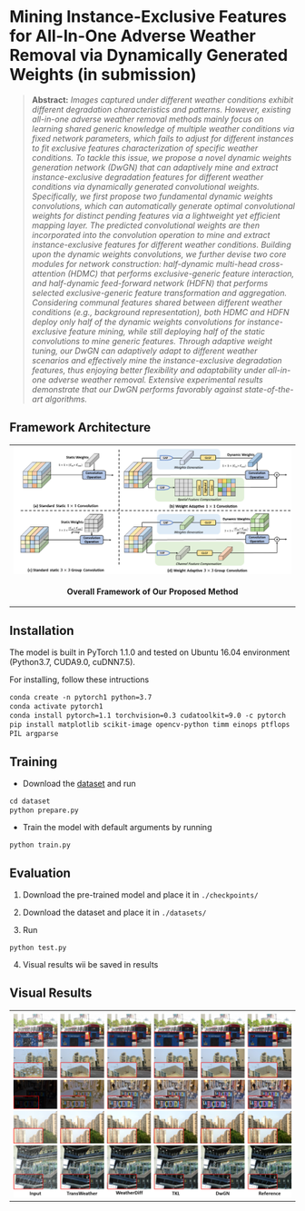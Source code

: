 # Mining Instance-Exclusive Features for All-In-One Adverse Weather Removal via Dynamically Generated Weights (in submission)



> **Abstract:** *Images captured under different weather conditions exhibit different degradation characteristics and patterns. However, existing all-in-one adverse weather removal methods mainly focus on learning shared generic knowledge of multiple weather conditions via fixed network parameters, which fails to adjust for different instances to fit exclusive features characterization of specific weather conditions. To tackle this issue, we propose a novel dynamic weights generation network (DwGN) that can adaptively mine and extract instance-exclusive degradation features for different weather conditions via dynamically generated convolutional weights. Specifically, we first propose two fundamental dynamic weights convolutions, which can automatically generate optimal convolutional weights for distinct pending features via a lightweight yet efficient mapping layer. The predicted convolutional weights are then incorporated into the convolution operation to mine and extract instance-exclusive features for different weather conditions. Building upon the dynamic weights convolutions, we further devise two core modules for network construction: half-dynamic multi-head cross-attention (HDMC) that performs exclusive-generic feature interaction, and half-dynamic feed-forward network (HDFN) that performs selected exclusive-generic feature transformation and aggregation. Considering communal features shared between different weather conditions (e.g., background representation), both HDMC and HDFN deploy only half of the dynamic weights convolutions for instance-exclusive feature mining, while still deploying half of the static convolutions to mine generic features. Through adaptive weight tuning, our DwGN can adaptively adapt to different weather scenarios and effectively mine the instance-exclusive degradation features, thus enjoying better flexibility and adaptability under all-in-one adverse weather removal. Extensive experimental results demonstrate that our DwGN performs favorably against state-of-the-art algorithms.* 

## Framework Architecture
<table>
  <tr>
    <td> <img src = "figures/DwGN.png"> </td>
  </tr>
  <tr>
    <td><p align="center"><b>Overall Framework of Our Proposed Method</b></p></td>
  </tr>
</table>






## Installation
The model is built in PyTorch 1.1.0 and tested on Ubuntu 16.04 environment (Python3.7, CUDA9.0, cuDNN7.5).

For installing, follow these intructions
```
conda create -n pytorch1 python=3.7
conda activate pytorch1
conda install pytorch=1.1 torchvision=0.3 cudatoolkit=9.0 -c pytorch
pip install matplotlib scikit-image opencv-python timm einops ptflops PIL argparse
```


## Training
- Download the [dataset](dataset/README.md) and run

```
cd dataset
python prepare.py
```
-  Train the model with default arguments by running

```
python train.py
```


## Evaluation

1. Download the pre-trained model and place it in `./checkpoints/`

2. Download the dataset and place it in `./datasets/`

3. Run
```
python test.py
```
4. Visual results wii be saved in results

## Visual Results
<table>
  <tr>
    <td> <img src = "figures/results.png"> </td>
  </tr>
</table>


